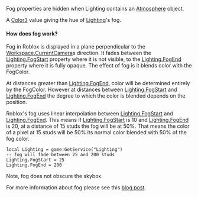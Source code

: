 Fog properties are hidden when Lighting contains an
[Atmosphere](../../Class/Atmosphere) object.

A [Color3](https://developer.roblox.com/en-us/api-reference/datatype/Color3) value giving the hue of [Lighting](https://create.roblox.com/docs/reference/engine/classes/Lighting)'s fog.

#### How does fog work?

Fog in Roblox is displayed in a plane perpendicular to the
[Workspace.CurrentCamera](https://create.roblox.com/docs/reference/engine/classes/Workspace#CurrentCamera)s direction. It fades between the
[Lighting.FogStart](https://create.roblox.com/docs/reference/engine/classes/Lighting#FogStart) property where it is not visible, to the
[Lighting.FogEnd](https://create.roblox.com/docs/reference/engine/classes/Lighting#FogEnd) property where it is fully opaque. The effect of fog is
it blends color with the FogColor.

At distances greater than [Lighting.FogEnd](https://create.roblox.com/docs/reference/engine/classes/Lighting#FogEnd), color will be determined
entirely by the FogColor. However at distances between [Lighting.FogStart](https://create.roblox.com/docs/reference/engine/classes/Lighting#FogStart)
and [Lighting.FogEnd](https://create.roblox.com/docs/reference/engine/classes/Lighting#FogEnd) the degree to which the color is blended depends on
the position.

Roblox's fog uses linear interpolation between [Lighting.FogStart](https://create.roblox.com/docs/reference/engine/classes/Lighting#FogStart) and
[Lighting.FogEnd](https://create.roblox.com/docs/reference/engine/classes/Lighting#FogEnd). This means if [Lighting.FogStart](https://create.roblox.com/docs/reference/engine/classes/Lighting#FogStart) is 10 and
[Lighting.FogEnd](https://create.roblox.com/docs/reference/engine/classes/Lighting#FogEnd) is 20, at a distance of 15 studs the fog will be at 50%.
That means the color of a pixel at 15 studs will be 50% its normal color
blended with 50% of the fog color.

```
local Lighting = game:GetService("Lighting")
-- fog will fade between 25 and 200 studs
Lighting.FogStart = 25
Lighting.FogEnd = 200
```

Note, fog does not obscure the skybox.

For more information about fog please see this [blog post][1].

[1]: https://blog.roblox.com/2011/12/roblox-secrets-revealed-fog-blog/